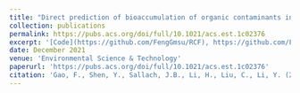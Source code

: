 ```yaml
---
title: "Direct prediction of bioaccumulation of organic contaminants in plant roots from soils with machine learning models based on molecular structures"
collection: publications
permalink: https://pubs.acs.org/doi/full/10.1021/acs.est.1c02376
excerpt: '[Code](https://github.com/FengGmsu/RCF), https://github.com/FengGmsu/RCF.'
date: December 2021
venue: 'Environmental Science & Technology'
paperurl: 'https://pubs.acs.org/doi/full/10.1021/acs.est.1c02376'
citation: 'Gao, F., Shen, Y., Sallach, J.B., Li, H., Liu, C., Li, Y. (2021). Direct prediction of bioaccumulation of organic contaminants in plant roots from soils with machine learning models based on molecular structures. Environmental Science & Technology. 55, 16358-26368'
---
```

